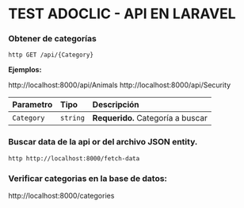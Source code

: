 
# TEST ADOCLIC - API EN LARAVEL

### Obtener de categorías

``http
  GET /api/{Category}  
``

**Ejemplos:**

http://localhost:8000/api/Animals
http://localhost:8000/api/Security


| Parametro | Tipo     | Descripción                |
| :-------- | :------- | :------------------------- |
| `Category` | `string` | **Requerido.** Categoría a buscar |

### Buscar data de la api or del archivo JSON entity.

``http
  http://localhost:8000/fetch-data
``


### Verificar categorias en la base de datos:
http://localhost:8000/categories
